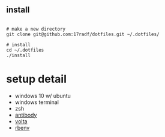 install 
-------
```shell script

# make a new directory
git clone git@github.com:17radf/dotfiles.git ~/.dotfiles/

# install 
cd ~/.dotfiles
./install

```

setup detail
============

- windows 10 w/ ubuntu 
- windows terminal
- zsh
- [antibody](https://getantibody.github.io)
- [volta](https://volta.sh)
- [rbenv](https://rbenv.org/)
